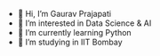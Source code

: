 - 👋 Hi, I’m Gaurav Prajapati
- 👀 I’m interested in Data Science & AI
- 🌱 I’m currently learning Python
- 💞️ I’m studying in IIT Bombay
 

<!---
gauraviitb07/gauraviitb07 is a ✨ special ✨ repository because its `README.md` (this file) appears on your GitHub profile.
You can click the Preview link to take a look at your changes.
--->

